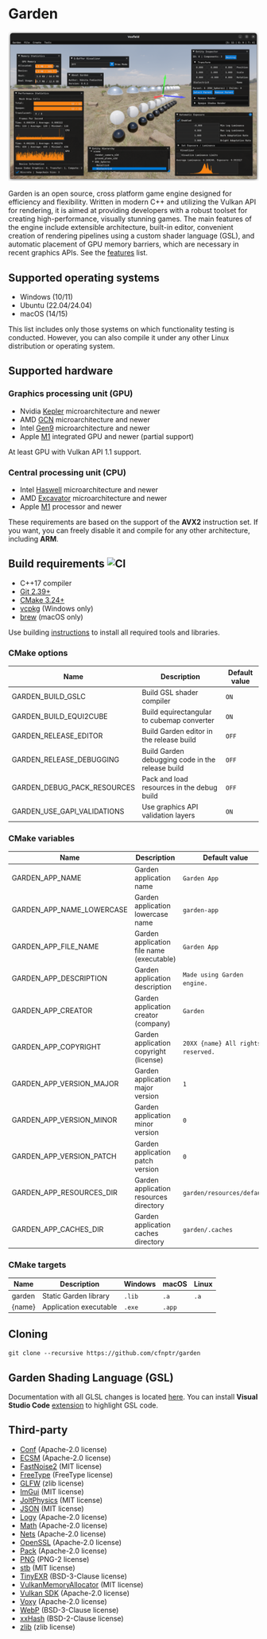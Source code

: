 # Garden

![Engine screenshot](docs/engine-screenshot.png)

Garden is an open source, cross platform game engine designed for efficiency and flexibility. Written in 
modern C++ and utilizing the Vulkan API for rendering, it is aimed at providing developers with a robust 
toolset for creating high-performance, visually stunning games. The main features of the engine include 
extensible architecture, built-in editor, convenient creation of rendering pipelines using a custom 
shader language (GSL), and automatic placement of GPU memory barriers, which are necessary in recent 
graphics APIs. See the [features](FEATURES.md) list.

## Supported operating systems

* Windows (10/11)
* Ubuntu (22.04/24.04)
* macOS (14/15)

This list includes only those systems on which functionality testing is conducted.
However, you can also compile it under any other Linux distribution or operating system.

## Supported hardware

### Graphics processing unit (GPU)

* Nvidia [Kepler](https://en.wikipedia.org/wiki/Kepler_(microarchitecture)) microarchitecture and newer
* AMD [GCN](https://en.wikipedia.org/wiki/Graphics_Core_Next) microarchitecture and newer
* Intel [Gen9](https://en.wikichip.org/wiki/intel/microarchitectures/gen9) microarchitecture and newer
* Apple [M1](https://en.wikipedia.org/wiki/Apple_M1) integrated GPU and newer (partial support)

At least GPU with Vulkan API 1.1 support.

### Central processing unit (CPU)

* Intel [Haswell](https://en.wikipedia.org/wiki/Haswell_(microarchitecture)) microarchitecture and newer
* AMD [Excavator](https://en.wikipedia.org/wiki/Excavator_(microarchitecture)) microarchitecture and newer
* Apple [M1](https://en.wikipedia.org/wiki/Apple_M1) processor and newer

These requirements are based on the support of the **AVX2** instruction set.
If you want, you can freely disable it and compile for any other architecture, including **ARM**.

## Build requirements ![CI](https://github.com/cfnptr/garden/actions/workflows/cmake.yml/badge.svg)

* C++17 compiler
* [Git 2.39+](https://git-scm.com)
* [CMake 3.24+](https://cmake.org)
* [vcpkg](https://learn.microsoft.com/en-us/vcpkg/) (Windows only)
* [brew](https://brew.sh/) (macOS only)

Use building [instructions](BUILDING.md) to install all required tools and libraries.

### CMake options

| Name                        | Description                                      | Default value |
|-----------------------------|--------------------------------------------------|---------------|
| GARDEN_BUILD_GSLC           | Build GSL shader compiler                        | `ON`          |
| GARDEN_BUILD_EQUI2CUBE      | Build equirectangular to cubemap converter       | `ON`          |
| GARDEN_RELEASE_EDITOR       | Build Garden editor in the release build         | `OFF`         |
| GARDEN_RELEASE_DEBUGGING    | Build Garden debugging code in the release build | `OFF`         |
| GARDEN_DEBUG_PACK_RESOURCES | Pack and load resources in the debug build       | `OFF`         |
| GARDEN_USE_GAPI_VALIDATIONS | Use graphics API validation layers               | `ON`          |

### CMake variables

| Name                      | Description                               | Default value                      |
|---------------------------|-------------------------------------------|------------------------------------|
| GARDEN_APP_NAME           | Garden application name                   | `Garden App`                       |
| GARDEN_APP_NAME_LOWERCASE | Garden application lowercase name         | `garden-app`                       |
| GARDEN_APP_FILE_NAME      | Garden application file name (executable) | `Garden App`                       |
| GARDEN_APP_DESCRIPTION    | Garden application description            | `Made using Garden engine.`        |
| GARDEN_APP_CREATOR        | Garden application creator (company)      | `Garden`                           |
| GARDEN_APP_COPYRIGHT      | Garden application copyright (license)    | `20XX {name} All rights reserved.` |
| GARDEN_APP_VERSION_MAJOR  | Garden application major version          | `1`                                |
| GARDEN_APP_VERSION_MINOR  | Garden application minor version          | `0`                                |
| GARDEN_APP_VERSION_PATCH  | Garden application patch version          | `0`                                |
| GARDEN_APP_RESOURCES_DIR  | Garden application resources directory    | `garden/resources/default`         |
| GARDEN_APP_CACHES_DIR     | Garden application caches directory       | `garden/.caches`                   |

### CMake targets

| Name   | Description            | Windows | macOS  | Linux |
|--------|------------------------|---------|--------|-------|
| garden | Static Garden library  | `.lib`  | `.a`   | `.a`  |
| {name} | Application executable | `.exe`  | `.app` |       |

## Cloning

```
git clone --recursive https://github.com/cfnptr/garden
```

## Garden Shading Language (GSL)

Documentation with all GLSL changes is located [here](docs/gsl.md).
You can install **Visual Studio Code** [extension](https://marketplace.visualstudio.com/items?itemName=cfnptr.gsl-linter) to highlight GSL code.

## Third-party

* [Conf](https://github.com/cfnptr/conf) (Apache-2.0 license)
* [ECSM](https://github.com/cfnptr/ecsm) (Apache-2.0 license)
* [FastNoise2](https://github.com/Auburn/FastNoise2) (MIT license)
* [FreeType](https://github.com/freetype/freetype) (FreeType license)
* [GLFW](https://github.com/glfw/glfw) (zlib license)
* [ImGui](https://github.com/ocornut/imgui) (MIT license)
* [JoltPhysics](https://github.com/jrouwe/JoltPhysics) (MIT license)
* [JSON](https://github.com/nlohmann/json) (MIT license)
* [Logy](https://github.com/cfnptr/logy) (Apache-2.0 license)
* [Math](https://github.com/cfnptr/math) (Apache-2.0 license)
* [Nets](https://github.com/cfnptr/nets) (Apache-2.0 license)
* [OpenSSL](https://github.com/openssl/openssl) (Apache-2.0 license)
* [Pack](https://github.com/cfnptr/pack) (Apache-2.0 license)
* [PNG](https://github.com/pnggroup/libpng) (PNG-2 license)
* [stb](https://github.com/nothings/stb) (MIT license)
* [TinyEXR](https://github.com/syoyo/tinyexr) (BSD-3-Clause license)
* [VulkanMemoryAllocator](https://github.com/GPUOpen-LibrariesAndSDKs/VulkanMemoryAllocator) (MIT license)
* [Vulkan SDK](https://github.com/KhronosGroup) (Apache-2.0 license)
* [Voxy](https://github.com/cfnptr/voxy) (Apache-2.0 license)
* [WebP](https://github.com/webmproject/libwebp) (BSD-3-Clause license)
* [xxHash](https://github.com/Cyan4973/xxHash) (BSD-2-Clause license)
* [zlib](https://github.com/madler/zlib) (zlib license)